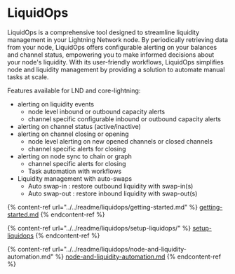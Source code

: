 # LiquidOps

LiquidOps is a comprehensive tool designed to streamline liquidity management in your Lightning Network node. By periodically retrieving data from your node, LiquidOps offers configurable alerting on your balances and channel status, empowering you to make informed decisions about your node's liquidity. With its user-friendly workflows, LiquidOps simplifies node and liquidity management by providing a solution to automate manual tasks at scale.

Features available for LND and core-lightning:

* alerting on liquidity events
  * node level inbound or outbound capacity alerts&#x20;
  * channel specific configurable inbound or outbound capacity alerts &#x20;
* alerting on channel status (active/inactive)
* alerting on channel closing or opening
  * node level alerting on new opened channels or closed channels&#x20;
  * channel specific alerts for closing&#x20;
* alerting on node sync to chain or graph
  * channel specific alerts for closing
  * Task automation with workflows
* Liquidity management with auto-swaps
  * Auto swap-in : restore outbound liquidity with swap-in(s)
  * Auto swap-out : restore inbound liquidity with swap-out(s)

{% content-ref url="../../readme/liquidops/getting-started.md" %}
[getting-started.md](../../readme/liquidops/getting-started.md)
{% endcontent-ref %}

{% content-ref url="../../readme/liquidops/setup-liquidops/" %}
[setup-liquidops](../../readme/liquidops/setup-liquidops/)
{% endcontent-ref %}

{% content-ref url="../../readme/liquidops/node-and-liquidity-automation.md" %}
[node-and-liquidity-automation.md](../../readme/liquidops/node-and-liquidity-automation.md)
{% endcontent-ref %}

###
